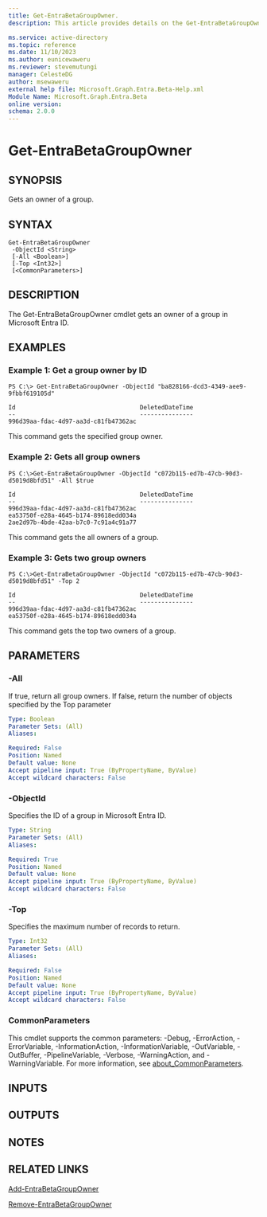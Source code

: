 ```yaml
---
title: Get-EntraBetaGroupOwner.
description: This article provides details on the Get-EntraBetaGroupOwner command.

ms.service: active-directory
ms.topic: reference
ms.date: 11/10/2023
ms.author: eunicewaweru
ms.reviewer: stevemutungi
manager: CelesteDG
author: msewaweru
external help file: Microsoft.Graph.Entra.Beta-Help.xml
Module Name: Microsoft.Graph.Entra.Beta
online version:
schema: 2.0.0
---
```


# Get-EntraBetaGroupOwner

## SYNOPSIS
Gets an owner of a group.

## SYNTAX

```
Get-EntraBetaGroupOwner 
 -ObjectId <String> 
 [-All <Boolean>] 
 [-Top <Int32>] 
 [<CommonParameters>]
```

## DESCRIPTION
The Get-EntraBetaGroupOwner cmdlet gets an owner of a group in Microsoft Entra ID.

## EXAMPLES

### Example 1: Get a group owner by ID
```
PS C:\> Get-EntraBetaGroupOwner -ObjectId "ba828166-dcd3-4349-aee9-9fbbf619105d"

Id                                   DeletedDateTime
--                                   ---------------
996d39aa-fdac-4d97-aa3d-c81fb47362ac
```

This command gets the specified group owner.

### Example 2: Gets all group owners
```
PS C:\>Get-EntraBetaGroupOwner -ObjectId "c072b115-ed7b-47cb-90d3-d5019d8bfd51" -All $true

Id                                   DeletedDateTime
--                                   ---------------
996d39aa-fdac-4d97-aa3d-c81fb47362ac
ea53750f-e28a-4645-b174-89618edd034a
2ae2d97b-4bde-42aa-b7c0-7c91a4c91a77
```

This command gets the all owners of a group.

### Example 3: Gets two group owners
```
PS C:\>Get-EntraBetaGroupOwner -ObjectId "c072b115-ed7b-47cb-90d3-d5019d8bfd51" -Top 2

Id                                   DeletedDateTime
--                                   ---------------
996d39aa-fdac-4d97-aa3d-c81fb47362ac
ea53750f-e28a-4645-b174-89618edd034a
```

This command gets the top two owners of a group.

## PARAMETERS

### -All
If true, return all group owners.
If false, return the number of objects specified by the Top parameter

```yaml
Type: Boolean
Parameter Sets: (All)
Aliases:

Required: False
Position: Named
Default value: None
Accept pipeline input: True (ByPropertyName, ByValue)
Accept wildcard characters: False
```

### -ObjectId
Specifies the ID of a group in Microsoft Entra ID.

```yaml
Type: String
Parameter Sets: (All)
Aliases:

Required: True
Position: Named
Default value: None
Accept pipeline input: True (ByPropertyName, ByValue)
Accept wildcard characters: False
```

### -Top
Specifies the maximum number of records to return.

```yaml
Type: Int32
Parameter Sets: (All)
Aliases:

Required: False
Position: Named
Default value: None
Accept pipeline input: True (ByPropertyName, ByValue)
Accept wildcard characters: False
```

### CommonParameters
This cmdlet supports the common parameters: -Debug, -ErrorAction, -ErrorVariable, -InformationAction, -InformationVariable, -OutVariable, -OutBuffer, -PipelineVariable, -Verbose, -WarningAction, and -WarningVariable. For more information, see [about_CommonParameters](http://go.microsoft.com/fwlink/?LinkID=113216).

## INPUTS

## OUTPUTS

## NOTES

## RELATED LINKS

[Add-EntraBetaGroupOwner]()

[Remove-EntraBetaGroupOwner]()

